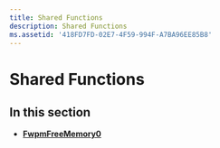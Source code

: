 ```yaml
---
title: Shared Functions
description: Shared Functions
ms.assetid: '418FD7FD-02E7-4F59-994F-A7BA96EE85B8'
---
```


# Shared Functions

## In this section

-   [**FwpmFreeMemory0**](fwpmfreememory0-func.md)

 

 




